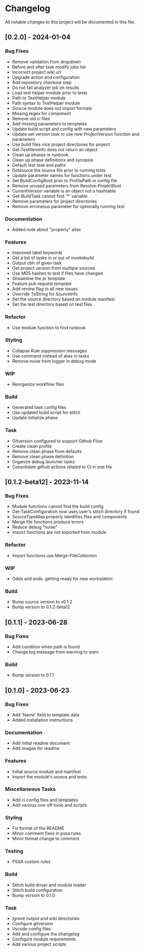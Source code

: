 # Changelog

All notable changes to this project will be documented in this file.

## [0.2.0] - 2024-01-04

### Bug Fixes

- Remove validation from dropdown
- Before and after task modify jobs list
- Incorrect project wiki url
- Upgrade action and configuration
- Add repository checkout step
- Do not fail analyzer job on results
- Load test helper module prior to tests
- Path to TestHelper module
- Path syntax to TestHelper module
- Source module does not import formats
- Missing regex for component
- Remove old ci files
- Add missing parameters to templates
- Update build script and config with new parameters
- Update set version task to use new ProjectVersion function and parameters
- Use build files vice project directories for project
- Get-TestItemInfo does not return an object
- Clean up phases in runbook
- Clean up phase definitions and synopsis
- Default test task and paths
- Dotsource the source file prior to running tests
- Update parameter names for functions under test
- Set BuildConfigRoot prior to ProfilePath in config file
- Remove unused parameters from Resolve-ProjectRoot
- CurrentVersion variable is an object not a hashtable
- Get-BuildTask cannot find '*' variable
- Remove parameters for project directories
- Remove erroneous parameter for optionally running test

### Documentation

- Added note about "property" alias

### Features

- Improved label keywords
- Get a list of tasks in or out of invokebuild
- Output cbh of given task
- Get project version from multiple sources
- Use MD5 hashes to test if files have changed
- Streamline the pr template
- Feature pull-request template
- Add review flag to all new issues
- Override ToString for SourceInfo
- Set the source directory based on module manifest
- Set the test directory based on test files

### Refactor

- Use module function to find runbook

### Styling

- Collapse Rule suppression messages
- Use command instead of alias in tasks
- Remove noise from logger in debug mode

### WIP

- Reorganize workflow files

### Build

- Generated task config files
- Use updated build script for stitch
- Update initialize phase

### Task

- Gitversion configured to support Github Flow
- Create clean profile
- Remove clean phase from defaults
- Remove clean phase definition
- Organize debug launcher tasks
- Consolidate github actions related to CI in one file

## [0.1.2-beta12] - 2023-11-14

### Bug Fixes

- Module functions cannot find the build config
- Get-TaskConfiguration now uses user's stitch directory if found
- SourceTypeMap properly identifies files and components
- Merge file functions produce errors
- Reduce debug "noise"
- Import functions are not exported from module

### Refactor

- Import functions use Merge-FileCollection

### WIP

- Odds and ends. getting ready for new workstation

### Build

- Bump source version to v0.1.2
- Bump version to 0.1.2-beta12

## [0.1.1] - 2023-06-28

### Bug Fixes

- Add condition when path is found
- Change log message from warning to warn

### Build

- Bump version to 0.1.1

## [0.1.0] - 2023-06-23

### Bug Fixes

- Add 'Name' field to template data
- Added installation instructions

### Documentation

- Add initial readme document
- Add images for readme

### Features

- Initial source module and manifest
- Import the module's source and tests

### Miscellaneous Tasks

- Add ci config files and templates
- Add various one-off tools and scripts

### Styling

- Fix format of the README
- Minor comment fixes in pssa rules
- Minor format change to comment

### Testing

- PSSA custom rules

### Build

- Stitch build driver and module loader
- Stitch build configuration
- Bump version to 0.1.0

### Task

- Ignore output and wiki directories
- Configure gitversion
- Vscode config files
- Add and configure the changelog
- Configure module requirements
- Add various project scripts

<!-- generated by git-cliff -->
